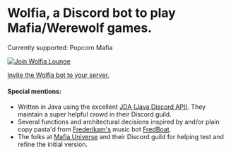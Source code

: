# Wolfia, a Discord bot to play Mafia/Werewolf games.

Currently supported: Popcorn Mafia


[![Join Wolfia Lounge](https://discordapp.com/api/guilds/315944983754571796/embed.png?style=banner2)](https://discord.gg/nvcfX3q)


[Invite the Wolfia bot to your server.](https://discordapp.com/oauth2/authorize?&client_id=306583221565521921&scope=bot)


#### Special mentions:
- Written in Java using the excellent [JDA (Java Discord API)](https://github.com/DV8FromTheWorld/JDA). They maintain a super helpful crowd in their Discord guild.
- Several functions and architectural decisions inspired by and/or plain copy pasta'd from [Frederikam's](https://github.com/Frederikam) music bot [FredBoat](https://github.com/Frederikam/FredBoat).
- The folks at [Mafia Universe](http://www.mafiauniverse.com) and their Discord guild for helping test and refine the initial version.